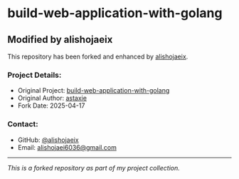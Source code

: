 # build-web-application-with-golang

## Modified by alishojaeix

This repository has been forked and enhanced by [alishojaeix](https://github.com/alishojaeix).

### Project Details:
- Original Project: [build-web-application-with-golang](https://github.com/astaxie/build-web-application-with-golang)
- Original Author: [astaxie](https://github.com/astaxie)
- Fork Date: 2025-04-17

### Contact:
- GitHub: [@alishojaeix](https://github.com/alishojaeix)
- Email: alishojaei6036@gmail.com

---
*This is a forked repository as part of my project collection.*
